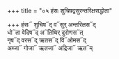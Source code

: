+++
title = "०५ हंसः शुचिषद्वसुरन्तरिक्षसद्धोता"

+++
हंसः᳓ शुचिष᳓द् व᳓सुर् अन्तरिक्षस᳓द्  
धो᳓ता वेदिष᳓द् अ᳓तिथिर् दुरोणस᳓त्  
नृष᳓द् वरस᳓द् ऋतस᳓द् वि᳓ओमस᳓द्  
अब्जा᳓ गोजा᳓ ऋतजा᳓ अद्रिजा᳓ ऋत᳓म्